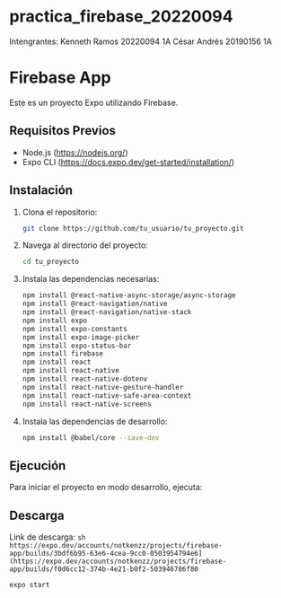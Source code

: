 ﻿# practica_firebase_20220094
Intengrantes:
Kenneth Ramos 20220094 1A
César Andrés 20190156 1A

# Firebase App

Este es un proyecto Expo utilizando Firebase.

## Requisitos Previos

- Node.js (https://nodejs.org/)
- Expo CLI (https://docs.expo.dev/get-started/installation/)

## Instalación

1. Clona el repositorio:
    ```sh
    git clone https://github.com/tu_usuario/tu_proyecto.git
    ```

2. Navega al directorio del proyecto:
    ```sh
    cd tu_proyecto
    ```

3. Instala las dependencias necesarias:
    ```sh
    npm install @react-native-async-storage/async-storage
    npm install @react-navigation/native
    npm install @react-navigation/native-stack
    npm install expo
    npm install expo-constants
    npm install expo-image-picker
    npm install expo-status-bar
    npm install firebase
    npm install react
    npm install react-native
    npm install react-native-dotenv
    npm install react-native-gesture-handler
    npm install react-native-safe-area-context
    npm install react-native-screens
    ```

4. Instala las dependencias de desarrollo:
    ```sh
    npm install @babel/core --save-dev
    ```

## Ejecución

Para iniciar el proyecto en modo desarrollo, ejecuta:

## Descarga
Link de descarga:
    ```sh
    https://expo.dev/accounts/notkenzz/projects/firebase-app/builds/3bdf6b95-63e6-4cea-9cc0-0503954794e6](https://expo.dev/accounts/notkenzz/projects/firebase-app/builds/f0d6cc12-374b-4e21-b0f2-503946786f80
    ```
```sh
expo start
